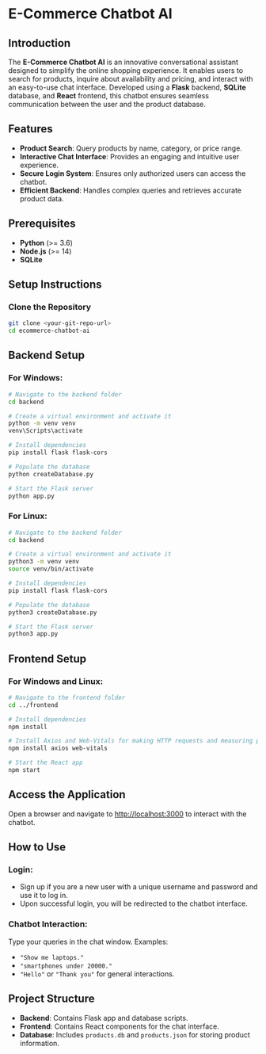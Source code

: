 # **E-Commerce Chatbot AI**

## **Introduction**

The **E-Commerce Chatbot AI** is an innovative conversational assistant designed to simplify the online shopping experience. It enables users to search for products, inquire about availability and pricing, and interact with an easy-to-use chat interface. Developed using a **Flask** backend, **SQLite** database, and **React** frontend, this chatbot ensures seamless communication between the user and the product database.

## **Features**

- **Product Search**: Query products by name, category, or price range.
- **Interactive Chat Interface**: Provides an engaging and intuitive user experience.
- **Secure Login System**: Ensures only authorized users can access the chatbot.
- **Efficient Backend**: Handles complex queries and retrieves accurate product data.

## **Prerequisites**

- **Python** (>= 3.6)
- **Node.js** (>= 14)
- **SQLite**

## **Setup Instructions**

### **Clone the Repository**

```bash
git clone <your-git-repo-url>
cd ecommerce-chatbot-ai
```

## **Backend Setup**

### **For Windows:**

```bash
# Navigate to the backend folder
cd backend

# Create a virtual environment and activate it
python -m venv venv
venv\Scripts\activate

# Install dependencies
pip install flask flask-cors

# Populate the database
python createDatabase.py

# Start the Flask server
python app.py
```

### **For Linux:**

```bash
# Navigate to the backend folder
cd backend

# Create a virtual environment and activate it
python3 -m venv venv
source venv/bin/activate

# Install dependencies
pip install flask flask-cors

# Populate the database
python3 createDatabase.py

# Start the Flask server
python3 app.py
```

## **Frontend Setup**

### **For Windows and Linux:**

```bash
# Navigate to the frontend folder
cd ../frontend

# Install dependencies
npm install

# Install Axios and Web-Vitals for making HTTP requests and measuring performance
npm install axios web-vitals

# Start the React app
npm start
```

## **Access the Application**

Open a browser and navigate to [http://localhost:3000](http://localhost:3000) to interact with the chatbot.

## **How to Use**

### **Login:**

- Sign up if you are a new user with a unique username and password and use it to log in.
- Upon successful login, you will be redirected to the chatbot interface.

### **Chatbot Interaction:**

Type your queries in the chat window. Examples:

- `"Show me laptops."`
- `"smartphones under 20000."`
- `"Hello"` or `"Thank you"` for general interactions.

## **Project Structure**

- **Backend**: Contains Flask app and database scripts.
- **Frontend**: Contains React components for the chat interface.
- **Database**: Includes `products.db` and `products.json` for storing product information.
